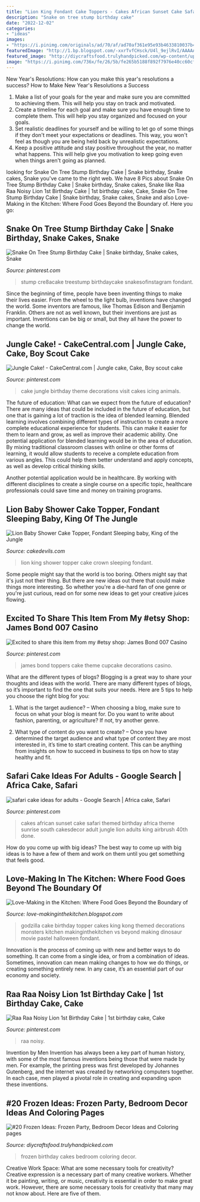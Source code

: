 ```yaml
---
title: "Lion King Fondant Cake Toppers - Cakes African Sunset Cake Safari Themed Birthday Africa Theme Sunrise South Cakesdecor Adult Jungle Lion Adults King Airbrush 40th Done"
description: "Snake on tree stump birthday cake"
date: "2022-12-02"
categories:
- "ideas"
images:
- "https://i.pinimg.com/originals/ad/70/af/ad70af361e95e93b4633810037b4de43.jpg"
featuredImage: "http://1.bp.blogspot.com/-xxrTvfCHsck/U4l_9ejlRvI/AAAAAAAABxU/SaSwPHoNhwc/s1600/IMG_1294.JPG"
featured_image: "http://diycraftsfood.trulyhandpicked.com/wp-content/uploads/2016/05/Frozen-Birthday-cakes.jpg"
image: "https://i.pinimg.com/736x/fe/26/5b/fe265b5188f892f7976e40cc60cfc5c8.jpg"
---
```



New Year's Resolutions: How can you make this year's resolutions a success?
How to Make New Year's Resolutions a Success
1. Make a list of your goals for the year and make sure you are committed to achieving them. This will help you stay on track and motivated.
2. Create a timeline for each goal and make sure you have enough time to complete them. This will help you stay organized and focused on your goals.
3. Set realistic deadlines for yourself and be willing to let go of some things if they don't meet your expectations or deadlines. This way, you won't feel as though you are being held back by unrealistic expectations.
4. Keep a positive attitude and stay positive throughout the year, no matter what happens. This will help give you motivation to keep going even when things aren't going as planned.

	

		
looking for Snake On Tree Stump Birthday Cake | Snake birthday, Snake cakes, Snake you've came to the right web. We have 8 Pics about Snake On Tree Stump Birthday Cake | Snake birthday, Snake cakes, Snake like Raa Raa Noisy Lion 1st Birthday Cake | 1st birthday cake, Cake, Snake On Tree Stump Birthday Cake | Snake birthday, Snake cakes, Snake and also Love-Making in the Kitchen: Where Food Goes Beyond the Boundary of. Here you go:
		
    
## Snake On Tree Stump Birthday Cake | Snake Birthday, Snake Cakes, Snake

<img loading=lazy src="https://i.pinimg.com/originals/90/4b/c3/904bc3a13b9fadf8275d35aaeed3ef9d.jpg" onerror="this.onerror=null;this.src='https://tse2.mm.bing.net/th?id=OIP.H-aNS2l0I29f6r_StrQmvgHaIR&amp;pid=15.1';" alt="Snake On Tree Stump Birthday Cake | Snake birthday, Snake cakes, Snake">

_Source: pinterest.com_

>stump cre8acake treestump birthdaycake snakesofinstagram fondant. 

	

Since the beginning of time, people have been inventing things to make their lives easier. From the wheel to the light bulb, inventions have changed the world. Some inventors are famous, like Thomas Edison and Benjamin Franklin. Others are not as well known, but their inventions are just as important. Inventions can be big or small, but they all have the power to change the world.

    
## Jungle Cake! - CakeCentral.com | Jungle Cake, Cake, Boy Scout Cake

<img loading=lazy src="https://i.pinimg.com/originals/6d/5b/9d/6d5b9de90f47b6b830fd421314b241cc.jpg" onerror="this.onerror=null;this.src='https://tse1.mm.bing.net/th?id=OIP.XneZC6AXQpFAr5wFt34IkQHaLH&amp;pid=15.1';" alt="Jungle Cake! - CakeCentral.com | Jungle cake, Cake, Boy scout cake">

_Source: pinterest.com_

>cake jungle birthday theme decorations visit cakes icing animals. 

	

The future of education: What can we expect from the future of education?
There are many ideas that could be included in the future of education, but one that is gaining a lot of traction is the idea of blended learning. Blended learning involves combining different types of instruction to create a more complete educational experience for students. This can make it easier for them to learn and grow, as well as improve their academic ability.
One potential application for blended learning would be in the area of education. By mixing traditional classroom classes with online or other forms of learning, it would allow students to receive a complete education from various angles. This could help them better understand and apply concepts, as well as develop critical thinking skills.

Another potential application would be in healthcare. By working with different disciplines to create a single course on a specific topic, healthcare professionals could save time and money on training programs.

    
## Lion Baby Shower Cake Topper, Fondant Sleeping Baby, King Of The Jungle

<img loading=lazy src="https://www.cakedevils.com/uploads/1/0/9/0/10905695/s275947749466006588_p3909_i13_w2000.jpeg" onerror="this.onerror=null;this.src='https://tse4.mm.bing.net/th?id=OIP.l3AUmGyuZdnUuMTRJj6AagHaGG&amp;pid=15.1';" alt="Lion Baby Shower Cake Topper, Fondant Sleeping baby, King of the Jungle">

_Source: cakedevils.com_

>lion king shower topper cake crown sleeping fondant. 

	

Some people might say that the world is too boring. Others might say that it's just not their thing. But there are new ideas out there that could make things more interesting. So whether you're a die-hard fan of one genre or you're just curious, read on for some new ideas to get your creative juices flowing.

    
## Excited To Share This Item From My #etsy Shop: James Bond 007 Casino

<img loading=lazy src="https://i.pinimg.com/736x/fe/26/5b/fe265b5188f892f7976e40cc60cfc5c8.jpg" onerror="this.onerror=null;this.src='https://tse3.mm.bing.net/th?id=OIP.c6Qlde5iMw5yu9uJqZil9QHaJ3&amp;pid=15.1';" alt="Excited to share this item from my #etsy shop: James Bond 007 Casino">

_Source: pinterest.com_

>james bond toppers cake theme cupcake decorations casino. 

	

What are the different types of blogs?
Blogging is a great way to share your thoughts and ideas with the world. There are many different types of blogs, so it’s important to find the one that suits your needs. Here are 5 tips to help you choose the right blog for you: 
1. What is the target audience? – When choosing a blog, make sure to focus on what your blog is meant for. Do you want to write about fashion, parenting, or agriculture? If not, try another genre. 

2. What type of content do you want to create? – Once you have determined the target audience and what type of content they are most interested in, it’s time to start creating content. This can be anything from insights on how to succeed in business to tips on how to stay healthy and fit. 


    
## Safari Cake Ideas For Adults - Google Search | Africa Cake, Safari

<img loading=lazy src="https://i.pinimg.com/originals/45/cd/9e/45cd9e77f343ed01bc0073f99e3b2d66.jpg" onerror="this.onerror=null;this.src='https://tse2.mm.bing.net/th?id=OIP.iJMXgTCMuIctS64egNCLeAAAAA&amp;pid=15.1';" alt="safari cake ideas for adults - Google Search | Africa cake, Safari">

_Source: pinterest.com_

>cakes african sunset cake safari themed birthday africa theme sunrise south cakesdecor adult jungle lion adults king airbrush 40th done. 

	

How do you come up with big ideas?
The best way to come up with big ideas is to have a few of them and work on them until you get something that feels good.

    
## Love-Making In The Kitchen: Where Food Goes Beyond The Boundary Of

<img loading=lazy src="http://1.bp.blogspot.com/-xxrTvfCHsck/U4l_9ejlRvI/AAAAAAAABxU/SaSwPHoNhwc/s1600/IMG_1294.JPG" onerror="this.onerror=null;this.src='https://tse1.mm.bing.net/th?id=OIP.NzhoVkWLM-lXb8uwoHzVIAHaJ4&amp;pid=15.1';" alt="Love-Making in the Kitchen: Where Food Goes Beyond the Boundary of">

_Source: love-makinginthekitchen.blogspot.com_

>godzilla cake birthday topper cakes king kong themed decorations monsters kitchen makinginthekitchen vs beyond making dinosaur movie pastel halloween fondant. 

	

Innovation is the process of coming up with new and better ways to do something. It can come from a single idea, or from a combination of ideas. Sometimes, innovation can mean making changes to how we do things, or creating something entirely new. In any case, it’s an essential part of our economy and society.

    
## Raa Raa Noisy Lion 1st Birthday Cake | 1st Birthday Cake, Cake

<img loading=lazy src="https://i.pinimg.com/originals/ad/70/af/ad70af361e95e93b4633810037b4de43.jpg" onerror="this.onerror=null;this.src='https://tse4.mm.bing.net/th?id=OIP.jnxU9tR4lUQXUJA3qwgt7AHaJ4&amp;pid=15.1';" alt="Raa Raa Noisy Lion 1st Birthday Cake | 1st birthday cake, Cake">

_Source: pinterest.com_

>raa noisy. 

	

Invention by Men
Invention has always been a key part of human history, with some of the most famous inventions being those that were made by men. For example, the printing press was first developed by Johannes Gutenberg, and the internet was created by networking computers together. In each case, men played a pivotal role in creating and expanding upon these inventions.

    
## #20 Frozen Ideas: Frozen Party, Bedroom Decor Ideas And Coloring Pages

<img loading=lazy src="http://diycraftsfood.trulyhandpicked.com/wp-content/uploads/2016/05/Frozen-Birthday-cakes.jpg" onerror="this.onerror=null;this.src='https://tse2.mm.bing.net/th?id=OIP.msMYqUQfApZx13JAoyt2tgHaKm&amp;pid=15.1';" alt="#20 Frozen Ideas: Frozen Party, Bedroom Decor Ideas and Coloring pages">

_Source: diycraftsfood.trulyhandpicked.com_

>frozen birthday cakes bedroom coloring decor. 

	

Creative Work Space: What are some necessary tools for creativity?
Creative expression is a necessary part of many creative workers. Whether it be painting, writing, or music, creativity is essential in order to make great work. However, there are some necessary tools for creativity that many may not know about. Here are five of them.

